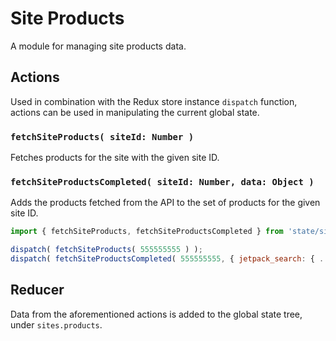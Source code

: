 Site Products
=============

A module for managing site products data.

## Actions

Used in combination with the Redux store instance `dispatch` function, actions can be used in manipulating the current global state.

### `fetchSiteProducts( siteId: Number )`

Fetches products for the site with the given site ID.

### `fetchSiteProductsCompleted( siteId: Number, data: Object )`

Adds the products fetched from the API to the set of products for the given site ID.

```js
import { fetchSiteProducts, fetchSiteProductsCompleted } from 'state/sites/products/actions';

dispatch( fetchSiteProducts( 555555555 ) );
dispatch( fetchSiteProductsCompleted( 555555555, { jetpack_search: { ... }, jetpack_search_monthly: { ... } } ) );
```

## Reducer
Data from the aforementioned actions is added to the global state tree, under `sites.products`.
